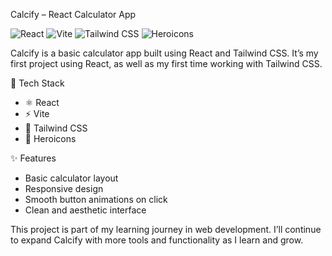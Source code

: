 Calcify – React Calculator App

![React](https://img.shields.io/badge/React-20232A?style=for-the-badge&logo=react&logoColor=61DAFB)
![Vite](https://img.shields.io/badge/Vite-363BFF?style=for-the-badge&logo=vite&logoColor=FFD62E)
![Tailwind CSS](https://img.shields.io/badge/TailwindCSS-0F172A?style=for-the-badge&logo=tailwind-css&logoColor=38BDF8)
![Heroicons](https://img.shields.io/badge/Heroicons-0F172A?style=for-the-badge&logo=heroicons&logoColor=FFFFFF)

Calcify is a basic calculator app built using React and Tailwind CSS.
It’s my first project using React, as well as my first time working with Tailwind CSS.

🔧 Tech Stack

- ⚛️ React
- ⚡ Vite
- 🎨 Tailwind CSS
- 🔔 Heroicons

✨ Features

- Basic calculator layout
- Responsive design
- Smooth button animations on click
- Clean and aesthetic interface

This project is part of my learning journey in web development.
I’ll continue to expand Calcify with more tools and functionality as I learn and grow.
